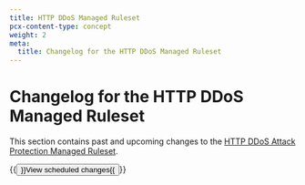 ```yaml
---
title: HTTP DDoS Managed Ruleset
pcx-content-type: concept
weight: 2
meta:
  title: Changelog for the HTTP DDoS Managed Ruleset
---
```


# Changelog for the HTTP DDoS Managed Ruleset

This section contains past and upcoming changes to the [HTTP DDoS Attack Protection Managed Ruleset](/ddos-protection/managed-rulesets/http/).

{{<button type="primary" href="/ddos-protection/change-log/http/scheduled-changes/">}}View scheduled changes{{</button>}}

